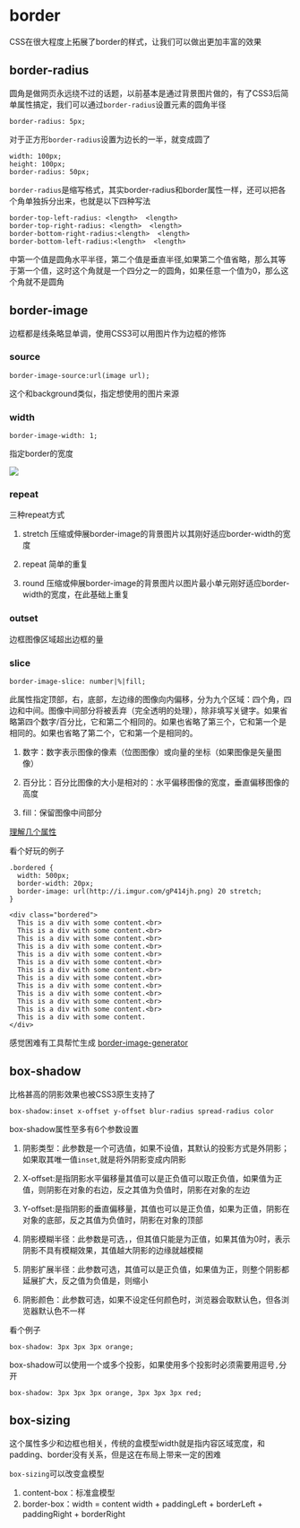 # border

CSS在很大程度上拓展了border的样式，让我们可以做出更加丰富的效果

## border-radius

圆角是做网页永远绕不过的话题，以前基本是通过背景图片做的，有了CSS3后简单属性搞定，我们可以通过`border-radius`设置元素的圆角半径

	border-radius: 5px;

对于正方形`border-radius`设置为边长的一半，就变成圆了

	width: 100px;
	height: 100px;
	border-radius: 50px;

`border-radius`是缩写格式，其实border-radius和border属性一样，还可以把各个角单独拆分出来，也就是以下四种写法

	border-top-left-radius: <length>  <length>
	border-top-right-radius: <length>  <length>
	border-bottom-right-radius:<length>  <length>
	border-bottom-left-radius:<length>  <length>

<length> <length>中第一个值是圆角水平半径，第二个值是垂直半径,如果第二个值省略，那么其等于第一个值，这时这个角就是一个四分之一的圆角，如果任意一个值为0，那么这个角就不是圆角

## border-image

边框都是线条略显单调，使用CSS3可以用图片作为边框的修饰

### source

	border-image-source:url(image url);

这个和background类似，指定想使用的图片来源

### width

	border-image-width: 1;

指定border的宽度

![](http://image.zhangxinxu.com/image/blog/201001/border-image-nine.png)

### repeat

三种repeat方式

1. stretch 压缩或伸展border-image的背景图片以其刚好适应border-width的宽度

3. repeat 简单的重复

2. round 压缩或伸展border-image的背景图片以图片最小单元刚好适应border-width的宽度，在此基础上重复

### outset

边框图像区域超出边框的量

### slice

	border-image-slice: number|%|fill;

此属性指定顶部，右，底部，左边缘的图像向内偏移，分为九个区域：四个角，四边和中间。图像中间部分将被丢弃（完全透明的处理），除非填写关键字。如果省略第四个数字/百分比，它和第二个相同的。如果也省略了第三个，它和第一个是相同的。如果也省略了第二个，它和第一个是相同的。

1. 数字：数字表示图像的像素（位图图像）或向量的坐标（如果图像是矢量图像）

2. 百分比：百分比图像的大小是相对的：水平偏移图像的宽度，垂直偏移图像的高度

3. fill：保留图像中间部分

[理解几个属性](http://segmentfault.com/a/1190000002550108)


看个好玩的例子

	.bordered {
	  width: 500px;
	  border-width: 20px;
	  border-image: url(http://i.imgur.com/gP414jh.png) 20 stretch;
	}

	<div class="bordered">
	  This is a div with some content.<br>
	  This is a div with some content.<br>
	  This is a div with some content.<br>
	  This is a div with some content.<br>
	  This is a div with some content.<br>
	  This is a div with some content.<br>
	  This is a div with some content.<br>
	  This is a div with some content.<br>
	  This is a div with some content.<br>
	  This is a div with some content.<br>
	  This is a div with some content.<br>
	  This is a div with some content.<br>
	  This is a div with some content.
	</div>

感觉困难有工具帮忙生成 [border-image-generator](http://border-image.com/#%7B%22src%22%3A%22http%3A%2F%2Fwww.w3.org%2FTR%2Fcss3-background%2Fborder.png%22%2C%22linkBorder%22%3Atrue%2C%22borderWidth%22%3A%5B0%2C0%2C0%2C0%5D%2C%22imageOffset%22%3A%5B27%2C27%2C27%2C27%5D%2C%22fill%22%3Atrue%2C%22setRepat%22%3Afalse%2C%22repeat%22%3A%5B%22repeat%22%2C%22repeat%22%5D%2C%22scaleFactor%22%3A3%2C%22setRepeat%22%3Atrue%7D)

## box-shadow

比格甚高的阴影效果也被CSS3原生支持了

	box-shadow:inset x-offset y-offset blur-radius spread-radius color

box-shadow属性至多有6个参数设置

1. 阴影类型：此参数是一个可选值，如果不设值，其默认的投影方式是外阴影；如果取其唯一值`inset`,就是将外阴影变成内阴影

2. X-offset:是指阴影水平偏移量其值可以是正负值可以取正负值，如果值为正值，则阴影在对象的右边，反之其值为负值时，阴影在对象的左边

3. Y-offset:是指阴影的垂直偏移量，其值也可以是正负值，如果为正值，阴影在对象的底部，反之其值为负值时，阴影在对象的顶部

4. 阴影模糊半径：此参数是可选，，但其值只能是为正值，如果其值为0时，表示阴影不具有模糊效果，其值越大阴影的边缘就越模糊

5. 阴影扩展半径：此参数可选，其值可以是正负值，如果值为正，则整个阴影都延展扩大，反之值为负值是，则缩小

6. 阴影颜色：此参数可选，如果不设定任何颜色时，浏览器会取默认色，但各浏览器默认色不一样

看个例子

	box-shadow: 3px 3px 3px orange;

box-shadow可以使用一个或多个投影，如果使用多个投影时必须需要用逗号`,`分开

	box-shadow: 3px 3px 3px orange, 3px 3px 3px red;

## box-sizing

这个属性多少和边框也相关，传统的盒模型width就是指内容区域宽度，和padding、border没有关系，但是这在布局上带来一定的困难

`box-sizing`可以改变盒模型

1. content-box：标准盒模型
2. border-box：width = content width + paddingLeft + borderLeft + paddingRight + borderRight
